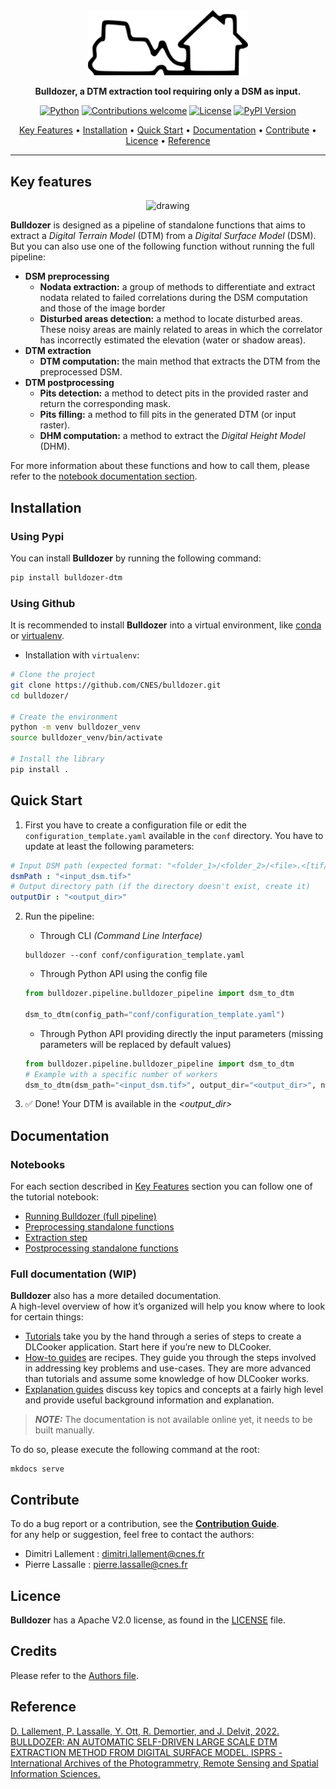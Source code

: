 <div align="center">
    <img src="docs/source/images/bulldozer_logo.png" width=256
    >

**Bulldozer, a DTM extraction tool requiring only a DSM as input.**

[![Python](https://img.shields.io/badge/python-v3.8+-blue.svg)](https://www.python.org/downloads/release/python-380/)
[![Contributions welcome](https://img.shields.io/badge/contributions-welcome-orange.svg)](CONTRIBUTING.md)
[![License](https://img.shields.io/badge/License-Apache%202.0-blue.svg)](https://opensource.org/licenses/Apache-2.0)
[![PyPI Version](https://img.shields.io/pypi/v/bulldozer-dtm?color=%2334D058&label=pypi%20package)](https://pypi.org/project/bulldozer/)


<p align="center">
  <a href="#key-features">Key Features</a> •
  <a href="#installation">Installation</a> •  
  <a href="#quick-start">Quick Start</a> •
  <a href="#documentation">Documentation</a> •
  <a href="#contribute">Contribute</a> •
  <a href="#licence">Licence</a> •
  <a href="#reference">Reference</a>
</p>

</div>

---

## Key features

<div align="center">
<img src="docs/source/images/result_overview.gif" alt="drawing" width="400"/>
</div>

**Bulldozer** is designed as a pipeline of standalone functions that aims to extract a *Digital Terrain Model* (DTM) from a *Digital Surface Model* (DSM).  
But you can also use one of the following function without running the full pipeline:
* **DSM preprocessing**
    * **Nodata extraction:** a group of methods to differentiate and extract nodata related to failed correlations during the DSM computation and those of the image border
    * **Disturbed areas detection:** a method to locate disturbed areas. These noisy areas are mainly related to areas in which the correlator has incorrectly estimated the elevation (water or shadow areas).
* **DTM extraction**
    * **DTM computation:** the main method that extracts the DTM from the preprocessed DSM.
* **DTM postprocessing**
    * **Pits detection:** a method to detect pits in the provided raster and return the corresponding mask.
    * **Pits filling:** a method to fill pits in the generated DTM (or input raster).
    * **DHM computation:** a method to extract the *Digital Height Model* (DHM).

For more information about these functions and how to call them, please refer to the <a href="#notebooks">notebook documentation section</a>.

## Installation

### Using Pypi
You can install **Bulldozer** by running the following command:
```sh
pip install bulldozer-dtm
```
### Using Github

It is recommended to install **Bulldozer** into a virtual environment, like [conda](https://docs.conda.io/en/latest/) or [virtualenv](https://virtualenv.pypa.io/en/latest/).

* Installation with `virtualenv`:

```sh
# Clone the project
git clone https://github.com/CNES/bulldozer.git
cd bulldozer/

# Create the environment
python -m venv bulldozer_venv
source bulldozer_venv/bin/activate

# Install the library
pip install .
```
## Quick Start

1. First you have to create a configuration file or edit the `configuration_template.yaml` available in the `conf` directory. You have to update at least the following parameters:
```yaml
# Input DSM path (expected format: "<folder_1>/<folder_2>/<file>.<[tif/tiff]>")
dsmPath : "<input_dsm.tif>"
# Output directory path (if the directory doesn't exist, create it)
outputDir : "<output_dir>"
```
2. Run the pipeline:
   * Through CLI *(Command Line Interface)*
   ```console
   bulldozer --conf conf/configuration_template.yaml
   ```
   * Through Python API using the config file
   ```python
   from bulldozer.pipeline.bulldozer_pipeline import dsm_to_dtm

   dsm_to_dtm(config_path="conf/configuration_template.yaml")
   ```
   * Through Python API providing directly the input parameters (missing parameters will be replaced by default values)
   ```python
   from bulldozer.pipeline.bulldozer_pipeline import dsm_to_dtm
   # Example with a specific number of workers
   dsm_to_dtm(dsm_path="<input_dsm.tif>", output_dir="<output_dir>", nb_max_workers=16)
   ```

3. ✅ Done! Your DTM is available in the *<output_dir>*

## Documentation

### Notebooks

For each section described in <a href="#key-features">Key Features</a> section you can follow one of the tutorial notebook:
* [Running Bulldozer (full pipeline)](docs/notebooks/0_bulldozer_pipeline.ipynb)
* [Preprocessing standalone functions](docs/notebooks/1_preprocess.ipynb)
* [Extraction step](docs/notebooks/2_DTM_extraction.ipynb)
* [Postprocessing standalone functions](docs/notebooks/3_postprocess.ipynb)

### Full documentation (WIP)
**Bulldozer** also has a more detailed documentation.  
A high-level overview of how it’s organized will help you know where to look for certain things:

* [Tutorials](docs/tutorials/index.md) take you by the hand through a series of steps to create a DLCooker application. Start here if you’re new to DLCooker.
* [How-to guides](docs/how-to/index.md) are recipes. They guide you through the steps involved in addressing key problems and use-cases. They are more advanced than tutorials and assume some knowledge of how DLCooker works.
* [Explanation guides](docs/explanation/index.md) discuss key topics and concepts at a fairly high level and provide useful background information and explanation.

> **_NOTE:_** The documentation is not available online yet, it needs to be built manually.

To do so, please execute the following command at the root:

```console
mkdocs serve
```

## Contribute

To do a bug report or a contribution, see the [**Contribution Guide**](CONTRIBUTING.md).  
for any help or suggestion, feel free to contact the authors:

- Dimitri Lallement : dimitri.lallement@cnes.fr
- Pierre Lassalle : pierre.lassalle@cnes.fr
## Licence

**Bulldozer** has a Apache V2.0 license, as found in the [LICENSE](LICENSE) file.

## Credits

Please refer to the [Authors file](AUTHORS.md).

## Reference

 [D. Lallement, P. Lassalle, Y. Ott, R. Demortier, and J. Delvit, 2022. BULLDOZER: AN AUTOMATIC SELF-DRIVEN LARGE SCALE DTM EXTRACTION METHOD FROM DIGITAL SURFACE MODEL. ISPRS - International Archives of the Photogrammetry, Remote Sensing and Spatial Information Sciences.](https://www.int-arch-photogramm-remote-sens-spatial-inf-sci.net/XLIII-B2-2022/409/2022/)